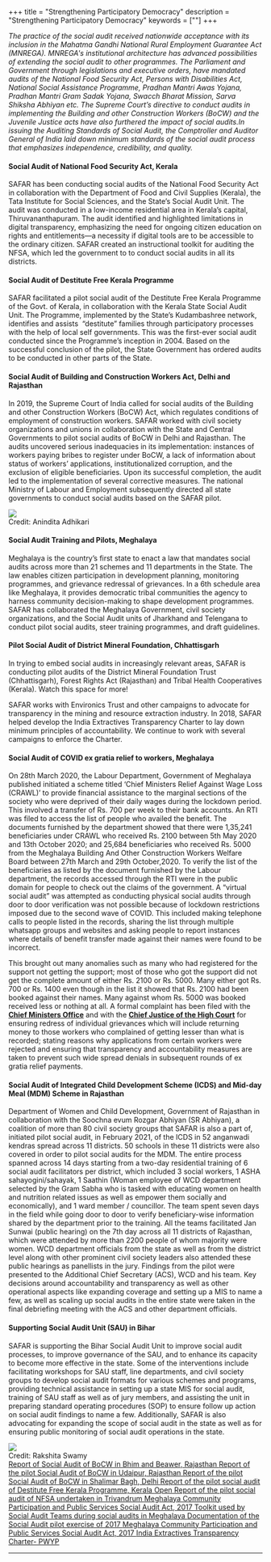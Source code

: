 +++
title = "Strengthening Participatory Democracy"
description = "Strengthening Participatory Democracy"
keywords = [""]
+++

*The practice of the social audit received nationwide acceptance with its inclusion in the Mahatma Gandhi National Rural Employment Guarantee Act (MNREGA). MNREGA's institutional architecture has advanced possibilities of extending the social audit to other programmes. The Parliament and Government through legislations and executive orders, have mandated audits of the National Food Security Act, Persons with Disabilities Act, National Social Assistance Programme, Pradhan Mantri Awas Yojana, Pradhan Mantri Gram Sadak Yojana, Swacch Bharat Mission, Sarva Shiksha Abhiyan etc. The Supreme Court’s directive to conduct audits in implementing the Building and other Construction Workers (BoCW) and the Juvenile Justice acts have also furthered the impact of social audits.In issuing the Auditing Standards of Social Audit, the Comptroller and Auditor General of India laid down minimum standards of the social audit process that emphasizes independence, credibility, and quality.* 


#### Social Audit of National Food Security Act, Kerala 

SAFAR has been conducting social audits of the National Food Security Act in collaboration with the Department of Food and Civil Supplies (Kerala), the Tata Institute for Social Sciences, and the State’s Social Audit Unit. The audit was conducted in a low-income residential area in Kerala’s capital, Thiruvananthapuram. The audit identified and highlighted limitations in digital transparency, emphasizing the need for ongoing citizen education on rights and entitlements—a necessity if digital tools are to be accessible to the ordinary citizen. SAFAR created an instructional toolkit for auditing the NFSA, which led the government to to conduct social audits in all its districts.

#### Social Audit of Destitute Free Kerala Programme

SAFAR facilitated a pilot social audit of the Destitute Free Kerala Programme of the Govt. of Kerala, in collaboration with the Kerala State Social Audit Unit. The Programme, implemented by the State’s Kudambashree network, identifies and assists  “destitute” families through participatory processes with the help of local self governments. This was the first-ever social audit conducted since the Programme’s inception in 2004. Based on the successful conclusion of the pilot, the State Government has ordered audits to be conducted in other parts of the State. 

#### Social Audit of Building and Construction Workers Act, Delhi and Rajasthan

In 2019, the Supreme Court of India called for social audits of the Building and other Construction Workers (BoCW) Act, which regulates conditions of employment of construction workers. SAFAR worked with civil society organizations and unions in collaboration with the State and Central Governments to pilot social audits of BoCW in Delhi and Rajasthan. The audits uncovered serious inadequacies in its implementation: instances of workers paying bribes to register under BoCW, a lack of information about status of workers’ applications, institutionalized corruption, and the exclusion of eligible beneficiaries. Upon its successful completion, the audit led to the implementation of several corrective measures. The national Ministry of Labour and Employment subsequently directed all state governments to conduct social audits based on the SAFAR pilot.

<div class="container-image">
  <img class="full-width" src="../../img/pictures/Jun sunwai setup.jpg">
  <div class="bottom-right">Credit: Anindita Adhikari</div>
</div>


#### Social Audit Training and Pilots, Meghalaya 

Meghalaya is the country’s first state to enact a law that mandates social audits across more than 21 schemes and 11 departments in the State. The law enables citizen participation in development planning, monitoring programmes, and grievance redressal of grievances. In a 6th schedule area like Meghalaya, it provides democratic tribal communities the agency to harness community decision-making to shape development programmes. SAFAR has collaborated the Meghalaya Government, civil society organizations, and the Social Audit units of Jharkhand and Telengana to conduct pilot social audits, steer training programmes, and draft guidelines.

#### Pilot Social Audit of District Mineral Foundation, Chhattisgarh

In trying to embed social audits in increasingly relevant areas, SAFAR is conducting pilot audits of the District Mineral Foundation Trust (Chhattisgarh), Forest Rights Act (Rajasthan) and Tribal Health Cooperatives (Kerala). Watch this space for more! 

SAFAR works with Environics Trust and other campaigns to advocate for transparency in the mining and resource extraction industry. In 2018, SAFAR helped develop the India Extractives Transparency Charter to lay down minimum principles of accountability. We continue to work with several campaigns to enforce the Charter.

#### Social Audit of COVID ex gratia relief to workers, Meghalaya 

On 28th March 2020, the Labour Department, Government of Meghalaya published initiated a scheme titled ‘Chief Ministers Relief Against Wage Loss (CRAWL)’ to provide financial assistance to the marginal sections of the society who were deprived of their daily wages during the lockdown period. This involved a transfer of Rs. 700 per week to their bank accounts. An RTI was filed to access the list of people who availed the benefit. The documents furnished by the department showed that there were 1,35,241 beneficiaries under CRAWL who received Rs. 2100 between 5th May 2020 and 13th October 2020; and 25,684 beneficiaries who received Rs. 5000 from the Meghalaya Building And Other Construction Workers Welfare Board between 27th March and 29th October,2020. To verify the list of the beneficiaries as listed by the document furnished by the Labour department, the records accessed through the RTI were in the public domain for people to check out the claims of the government. A “virtual social audit” was attempted as conducting physical social audits through door to door verification was not possible because of lockdown restrictions imposed due to the second wave of COVID. This included making telephone calls to people listed in the records, sharing the list through multiple whatsapp groups and websites and asking people to report instances where details of benefit transfer made against their names were found to be incorrect.

This brought out many anomalies such as many who had registered for the support not getting the support; most of those who got the support did not get the complete amount of either Rs. 2100 or Rs. 5000. Many either got Rs. 700 or Rs. 1400 even though in the list it showed that Rs. 2100 had been booked against their names. Many against whom Rs. 5000 was booked received less or nothing at all. A formal complaint has been filed with the <a href="../../documents/Chief Ministers Office.pdf" target="_blank"><b><i class="far fa-file-alt small"></i>Chief Ministers Office</b></a> and with the <a href="../../documents/Chief Justice of the High Court.pdf" target="_blank"><b><i class="far fa-file-alt small"></i>Chief Justice of the High Court</b></a> for ensuring redress of individual grievances which will include returning money to those workers who complained of getting lesser than what is recorded; stating reasons why applications from certain workers were rejected and ensuring that transparency and accountability measures are taken to prevent such wide spread denials in subsequent rounds of ex gratia relief payments.

#### Social Audit of Integrated Child Development Scheme (ICDS) and Mid-day Meal (MDM) Scheme in Rajasthan

Department of Women and Child Development, Government of Rajasthan in collaboration with the Soochna evum Rozgar Abhiyan (SR Abhiyan), a coalition of more than 80 civil society groups that SAFAR is also a part of, initiated pilot social audit, in February 2021, of the ICDS in 52 anganwadi kendras spread across 11 districts. 50 schools in these 11 districts were also covered in order to pilot social audits for the MDM. The entire process spanned across 14 days starting from a two-day residential training of 6 social audit facilitators per district, which included 3 social workers, 1 ASHA sahayogini/sahayak, 1 Saathin (Woman employee of WCD department selected by the Gram Sabha who is tasked with educating women on health and nutrition related issues as well as empower them socially and economically), and 1 ward member / councillor. The team spent seven days in the field while going door to door to verify beneficiary-wise information shared by the department prior to the training. All the teams facilitated Jan Sunwai (public hearing) on the 7th day across all 11 districts of Rajasthan, which were attended by more than 2200 people of whom majority were women. WCD department officials from the state as well as from the district level along with other prominent civil society leaders also attended these public hearings as panellists in the jury. Findings from the pilot were presented to the Additional Chief Secretary (ACS), WCD and his team. Key decisions around accountability and transparency as well as other operational aspects like expanding coverage and setting up a MIS to name a few, as well as scaling up social audits in the entire state were taken in the final debriefing meeting with the ACS and other department officials.

#### Supporting Social Audit Unit (SAU) in Bihar

SAFAR is supporting the Bihar Social Audit Unit to improve social audit processes, to improve governance of the SAU, and to enhance its capacity to become more effective in the state. Some of the interventions include facilitating workshops for SAU staff, line departments, and civil society groups to develop social audit formats for various schemes and programs, providing technical assistance in setting up a state MIS for social audit, training of SAU staff as well as of jury members, and assisting the unit in preparing standard operating procedures (SOP) to ensure follow up action on social audit findings to name a few. Additionally, SAFAR is also advocating for expanding the scope of social audit in the state as well as for ensuring public monitoring of social audit operations in the state.  


<div class="container-image">
  <img class="full-width" src="../../img/pictures/house to house verification.png">
  <div class="bottom-right">Credit: Rakshita Swamy</div>
</div>

<a href="../../documents/Report of Social Audit of BoCW in Bhim and Beawer, Rajasthan.docx" class="btn btn-lg" target="_blank">
    <i class="far fa-file-alt"></i> Report of Social Audit of BoCW in Bhim and Beawer, Rajasthan
</a>
<a href="../../documents/Report of the pilot Social Audit of BoCW in Udaipur, Rajasthan.docx" class="btn btn-lg" target="_blank">
    <i class="far fa-file-alt"></i> Report of the pilot Social Audit of BoCW in Udaipur, Rajasthan
</a>
<a href="../../documents/Report of the pilot Social Audit of BoCW in Shalimar Bagh, Delhi.docx" class="btn btn-lg" target="_blank">
    <i class="far fa-file-alt"></i> Report of the pilot Social Audit of BoCW in Shalimar Bagh, Delhi
</a>
<a href="../../documents/Report of the pilot social audit of Destitute Free Kerala Programme, Kerala.pdf" class="btn btn-lg" target="_blank">
    <i class="far fa-file-alt"></i> Report of the pilot social audit of Destitute Free Kerala Programme, Kerala
</a>
<a href="../../documents/Report of the pilot social audit of NFSA undertaken in Trivandrum.pdf" class="btn btn-lg" target="_blank">
    <i class="far fa-file-alt"></i> Open Report of the pilot social audit of NFSA undertaken in Trivandrum
</a>
<a href="../../documents/Meghalaya Community Participation and Public Services Social Audit Act, 2017.pdf" class="btn btn-lg" target="_blank">
    <i class="far fa-file-alt"></i> Meghalaya Community Participation and Public Services Social Audit Act, 2017
</a>
<a href="https://mssat.nic.in/acts/Social_Audit_Act_2017.pdf" class="btn btn-lg" target="_blank">
    <i class="far fa-file-alt"></i> Toolkit used by Social Audit Teams during social audits in Meghalaya
</a>
<a href="../../documents/Documentation of the Social Audit pilot exercise of 2017.docx" class="btn btn-lg" target="_blank">
    <i class="far fa-file-alt"></i> Documentation of the Social Audit pilot exercise of 2017
</a>
<a href="https://mssat.nic.in/social_audit_report/Pilot_Social_Audit_Report_MCPPSSA_Act_2017_A.pdf" class="btn btn-lg" target="_blank">
    <i class="far fa-file-alt"></i> Meghalaya Community Participation and Public Services Social Audit Act, 2017
</a>
<a href="../../documents/India Extractives Transparency Charter- PWYP.docx" class="btn btn-lg" target="_blank">
    <i class="far fa-file-alt"></i> India Extractives Transparency Charter- PWYP
</a>

***
